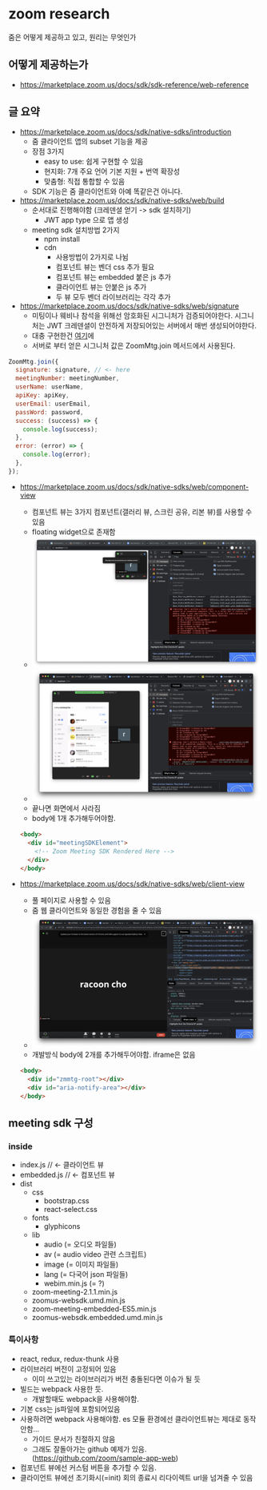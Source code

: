 # zoom research

줌은 어떻게 제공하고 있고, 원리는 무엇인가

## 어떻게 제공하는가

- https://marketplace.zoom.us/docs/sdk/sdk-reference/web-reference

## 글 요약

- https://marketplace.zoom.us/docs/sdk/native-sdks/introduction
  - 줌 클라이언트 앱의 subset 기능을 제공
  - 장점 3가지
    - easy to use: 쉽게 구현할 수 있음
    - 현지화: 7개 주요 언어 기본 지원 + 번역 확장성
    - 맞춤형: 직접 통합할 수 있음
  - SDK 기능은 줌 클라이언트와 아예 똑같은건 아니다.
- https://marketplace.zoom.us/docs/sdk/native-sdks/web/build
  - 순서대로 진행해야함 (크레덴셜 얻기 -> sdk 설치하기)
    - JWT app type 으로 앱 생성
  - meeting sdk 설치방법 2가지
    - npm install
    - cdn
      - 사용방법이 2가지로 나뉨
      - 컴포넌트 뷰는 벤더 css 추가 필요
      - 컴포넌트 뷰는 embedded 붙은 js 추가
      - 클라이언트 뷰는 안붙은 js 추가
      - 두 뷰 모두 벤더 라이브러리는 각각 추가
- https://marketplace.zoom.us/docs/sdk/native-sdks/web/signature
  - 미팅이나 웨비나 참석을 위해선 암호화된 시그니처가 검증되어야한다. 시그니처는 JWT 크레덴셜이 안전하게 저장되어있는 서버에서 매번 생성되어야한다.
  - 대충 구현한건 [여기](./server.js)에
  - 서버로 부터 얻은 시그니처 값은 ZoomMtg.join 메서드에서 사용된다.

```js
ZoomMtg.join({
  signature: signature, // <- here
  meetingNumber: meetingNumber,
  userName: userName,
  apiKey: apiKey,
  userEmail: userEmail,
  passWord: password,
  success: (success) => {
    console.log(success);
  },
  error: (error) => {
    console.log(error);
  },
});
```

- https://marketplace.zoom.us/docs/sdk/native-sdks/web/component-view

  - 컴포넌트 뷰는 3가지 컴포넌트(갤러리 뷰, 스크린 공유, 리본 뷰)를 사용할 수 있음
  - floating widget으로 존재함
  - ![](./images/2.갤러리.png)
  - ![](./images/3.화면공유.png)
  - 끝나면 화면에서 사라짐
  - body에 1개 추가해두어야함.

  ```html
  <body>
    <div id="meetingSDKElement">
      <!-- Zoom Meeting SDK Rendered Here -->
    </div>
  </body>
  ```

- https://marketplace.zoom.us/docs/sdk/native-sdks/web/client-view
  - 풀 페이지로 사용할 수 있음
  - 줌 웹 클라이언트와 동일한 경험을 줄 수 있음
  - ![](./images/5.클라이언트.png)
  - 개발방식 body에 2개를 추가해두어야함. iframe은 없음
  ```html
  <body>
    <div id="zmmtg-root"></div>
    <div id="aria-notify-area"></div>
  </body>
  ```

## meeting sdk 구성

### inside

- index.js // <- 클라이언트 뷰
- embedded.js // <- 컴포넌트 뷰
- dist
  - css
    - bootstrap.css
    - react-select.css
  - fonts
    - glyphicons
  - lib
    - audio (= 오디오 파일들)
    - av (= audio video 관련 스크립트)
    - image (= 이미지 파일들)
    - lang (= 다국어 json 파일들)
    - webim.min.js (= ?)
  - zoom-meeting-2.1.1.min.js
  - zoomus-websdk.umd.min.js
  - zoom-meeting-embedded-ES5.min.js
  - zoomus-websdk.embedded.umd.min.js

### 특이사항

- react, redux, redux-thunk 사용
- 라이브러리 버전이 고정되어 있음
  - 이미 쓰고있는 라이브러리가 버전 충돌된다면 이슈가 될 듯
- 빌드는 webpack 사용한 듯.
  - 개발할때도 webpack을 사용해야함.
- 기본 css는 js파일에 포함되어있음
- 사용하려면 webpack 사용해야함. es 모듈 환경에선 클라이언트뷰는 제대로 동작안함...
  - 가이드 문서가 친절하지 않음
  - 그래도 잘돌아가는 github 예제가 있음. (https://github.com/zoom/sample-app-web)
- 컴포넌트 뷰에선 커스텀 버튼을 추가할 수 있음.
- 클라이언트 뷰에선 초기화시(=init) 회의 종료시 리다이렉트 url을 넘겨줄 수 있음
